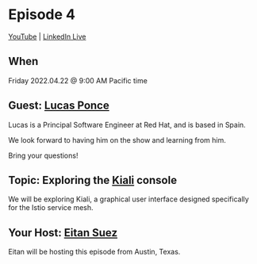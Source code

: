 # Episode 4

[YouTube](https://www.youtube.com/watch?v=Y87cDA_JFfo) | [LinkedIn Live](https://www.linkedin.com/video/event/urn:li:ugcPost:6921839968310980608/)

## When

Friday 2022.04.22 @ 9:00 AM Pacific time

## Guest: [Lucas Ponce](https://www.linkedin.com/in/lucas-ponce-385533/)

Lucas is a Principal Software Engineer at Red Hat, and is based in Spain.

We look forward to having him on the show and learning from him.

Bring your questions!

## Topic:  Exploring the [Kiali](https://kiali.io/) console

We will be exploring Kiali, a graphical user interface designed specifically for the Istio service mesh.

## Your Host: [Eitan Suez](https://www.linkedin.com/in/eitan-suez-2336b26/)

Eitan will be hosting this episode from Austin, Texas.
